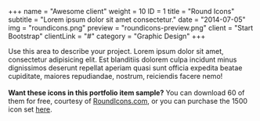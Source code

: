 +++
name = "Awesome client"
weight = 10
ID = 1
title = "Round Icons"
subtitle = "Lorem ipsum dolor sit amet consectetur."
date = "2014-07-05"
img = "roundicons.png"
preview = "roundicons-preview.png"
client = "Start Bootstrap"
clientLink = "#"
category = "Graphic Design"
+++

Use this area to describe your project. Lorem ipsum dolor sit amet, consectetur adipisicing elit. Est blanditiis dolorem culpa incidunt minus dignissimos deserunt repellat aperiam quasi sunt officia expedita beatae cupiditate, maiores repudiandae, nostrum, reiciendis facere nemo! <br><br>**Want these icons in this portfolio item sample?** You can download 60 of them for free, courtesy of [RoundIcons.com](//getdpd.com/cart/hoplink/18076?referrer=bvbo4kax5k8ogc), or you can purchase the 1500 icon set [here](//getdpd.com/cart/hoplink/18076?referrer=bvbo4kax5k8ogc).
